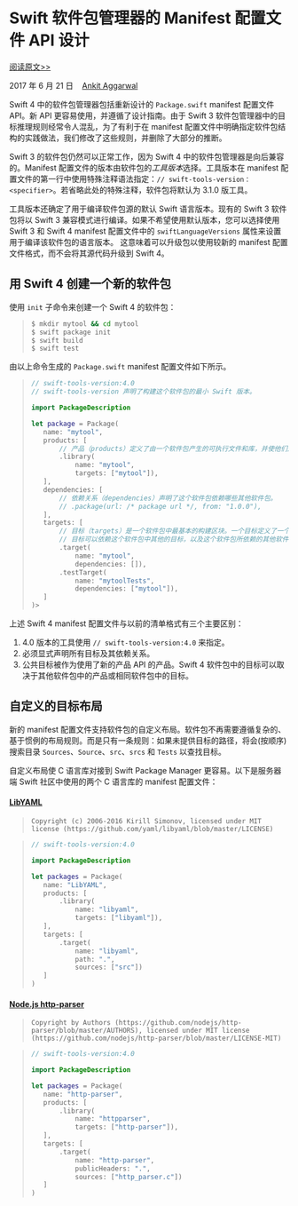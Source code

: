 # Swift 软件包管理器的 Manifest 配置文件 API 设计

[阅读原文>>](https://swift.org/blog/swift-package-manager-manifest-api-redesign/)

2017 年 6 月 21 日&nbsp;&nbsp;&nbsp;&nbsp;[Ankit Aggarwal](https://twitter.com/aciidb0mb3r/)

Swift 4 中的软件包管理器包括重新设计的 `Package.swift` manifest 配置文件 API。新 API 更容易使用，并遵循了设计指南。由于 Swift 3 软件包管理器中的目标推理规则经常令人混乱，为了有利于在 manifest 配置文件中明确指定软件包结构的实践做法，我们修改了这些规则，并删除了大部分的推断。

Swift 3 的软件包仍然可以正常工作，因为 Swift 4 中的软件包管理器是向后兼容的。Manifest 配置文件的版本由软件包的*工具版本*选择。工具版本在 manifest 配置文件的第一行中使用特殊注释语法指定：`// swift-tools-version：<specifier>`。若省略此处的特殊注释，软件包将默认为 3.1.0 版工具。

工具版本还确定了用于编译软件包源的默认 Swift 语言版本。现有的 Swift 3 软件包将以 Swift 3 兼容模式进行编译。如果不希望使用默认版本，您可以选择使用 Swift 3 和 Swift 4 manifest 配置文件中的 `swiftLanguageVersions` 属性来设置用于编译该软件包的语言版本。 这意味着可以升级包以使用较新的 manifest 配置文件格式，而不会将其源代码升级到 Swift 4。

## 用 Swift 4 创建一个新的软件包

使用 `init` 子命令来创建一个 Swift 4 的软件包：

>```sh
>$ mkdir mytool && cd mytool
>$ swift package init
>$ swift build
>$ swift test
>```

由以上命令生成的 `Package.swift` manifest 配置文件如下所示。

>```swift
>// swift-tools-version:4.0
>// swift-tools-version 声明了构建这个软件包的最小 Swift 版本。
>
>import PackageDescription
>
>let package = Package(
>    name: "mytool",
>    products: [
>        // 产品（products）定义了由一个软件包产生的可执行文件和库，并使他们对其他软件包可见。
>        .library(
>            name: "mytool",
>            targets: ["mytool"]),
>    ],
>    dependencies: [
>        // 依赖关系（dependencies）声明了这个软件包依赖哪些其他软件包。
>        // .package(url: /* package url */, from: "1.0.0"),
>    ],
>    targets: [
>        // 目标（targets）是一个软件包中最基本的构建区块。一个目标定义了一个模块或者测试套件。
>        // 目标可以依赖这个软件包中其他的目标，以及这个软件包所依赖的其他软件包中的产品。
>        .target(
>            name: "mytool",
>            dependencies: []),
>        .testTarget(
>            name: "mytoolTests",
>            dependencies: ["mytool"]),
>    ]
>)>
>```

上述 Swift 4 manifest 配置文件与以前的清单格式有三个主要区别：

1. 4.0 版本的工具使用 `// swift-tools-version:4.0` 来指定。
2. 必须显式声明所有目标及其依赖关系。
3. 公共目标被作为使用了新的产品 API 的产品。Swift 4 软件包中的目标可以取决于其他软件包中的产品或相同软件包中的目标。

## 自定义的目标布局

新的 manifest 配置文件支持软件包的自定义布局。软件包不再需要遵循复杂的、基于惯例的布局规则。而是只有一条规则：如果未提供目标的路径，将会(按顺序)搜索目录 `Sources`、`Source`、`src`、`srcs` 和 `Tests` 以查找目标。

自定义布局使 C 语言库对接到 Swift Package Manager 更容易。以下是服务器端 Swift 社区中使用的两个 C 语言库的 manifest 配置文件：

#### [LibYAML](https://github.com/yaml/libyaml)

>```
>Copyright (c) 2006-2016 Kirill Simonov, licensed under MIT license (https://github.com/yaml/libyaml/blob/master/LICENSE)
>```

>```swift
>// swift-tools-version:4.0
>
>import PackageDescription
>
>let packages = Package(
>    name: "LibYAML",
>    products: [
>        .library(
>            name: "libyaml",
>            targets: ["libyaml"]),
>    ],
>    targets: [
>        .target(
>            name: "libyaml",
>            path: ".",
>            sources: ["src"])
>    ]
>)
>```

#### [Node.js http-parser](https://github.com/nodejs/http-parser)

>```
>Copyright by Authors (https://github.com/nodejs/http-parser/blob/master/AUTHORS), licensed under MIT license (https://github.com/nodejs/http-parser/blob/master/LICENSE-MIT)
>```

>```swift
>// swift-tools-version:4.0
>
>import PackageDescription
>
>let packages = Package(
>    name: "http-parser",
>    products: [
>        .library(
>            name: "httpparser",
>            targets: ["http-parser"]),
>    ],
>    targets: [
>        .target(
>            name: "http-parser",
>            publicHeaders: ".",
>            sources: ["http_parser.c"])
>    ]
>)
>```
